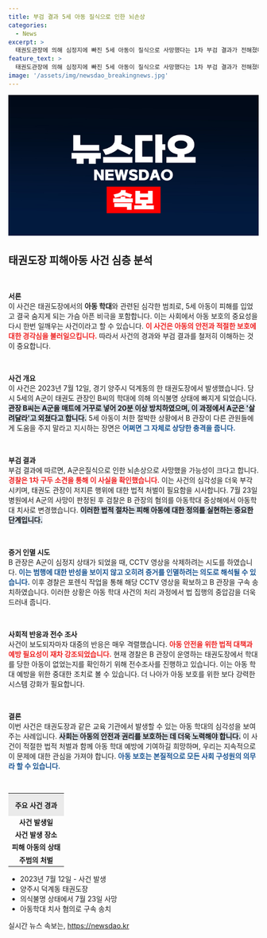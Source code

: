 ```yaml
---
title: 부검 결과 5세 아동 질식으로 인한 뇌손상
categories:
  - News
excerpt: >
  태권도관장에 의해 심정지에 빠진 5세 아동이 질식으로 사망했다는 1차 부검 결과가 전해졌다. B 관장은 CCTV 삭제 등 증거인멸 시도 후 구속됐지만, 피해 아동의 절박한 외침은 그를 찔렀다. 사건의 전말과 숨겨진 진실이 궁금하다면 클릭하세요!
feature_text: >
  태권도관장에 의해 심정지에 빠진 5세 아동이 질식으로 사망했다는 1차 부검 결과가 전해졌다. B 관장은 CCTV 삭제 등 증거인멸 시도 후 구속됐지만, 피해 아동의 절박한 외침은 그를 찔렀다. 사건의 전말과 숨겨진 진실이 궁금하다면 클릭하세요!
image: '/assets/img/newsdao_breakingnews.jpg'
---
```


<p><img src="/assets/img/newsdao_breakingnews.jpg" alt="ranknews 속보" /></p>

<h2 data-ke-size="size26">태권도장 피해아동 사건 심층 분석</h2>

<p data-ke-size="size16">&nbsp;</p>

<p><strong>서론</strong><br />
이 사건은 태권도장에서의 <b>아동 학대</b>와 관련된 심각한 범죄로, 5세 아동이 피해를 입었고 결국 숨지게 되는 가슴 아픈 비극을 포함합니다. 이는 사회에서 아동 보호의 중요성을 다시 한번 일깨우는 사건이라고 할 수 있습니다. <b><span style="color: #ee2323;">이 사건은 아동의 안전과 적절한 보호에 대한 경각심을 불러일으킵니다.</span></b> 따라서 사건의 경과와 부검 결과를 철저히 이해하는 것이 중요합니다. </p>

<p data-ke-size="size16">&nbsp;</p>

<p><b>사건 개요</b><br />
이 사건은 2023년 7월 12일, 경기 양주시 덕계동의 한 태권도장에서 발생했습니다. 당시 5세의 A군이 태권도 관장인 B씨의 학대에 의해 의식불명 상태에 빠지게 되었습니다. <b><span style="background-color: #21538527;">관장 B씨는 A군을 매트에 거꾸로 넣어 20분 이상 방치하였으며, 이 과정에서 A군은 '살려달라'고 외쳤다고 합니다.</span></b> 5세 아동이 처한 절박한 상황에서 B 관장이 다른 관원들에게 도움을 주지 말라고 지시하는 장면은 <b><span style="color: #1a5490;">어쩌면 그 자체로 상당한 충격을 줍니다.</span></b> </p>

<p data-ke-size="size16">&nbsp;</p>

<p><b>부검 결과</b><br />
부검 결과에 따르면, A군은질식으로 인한 뇌손상으로 사망했을 가능성이 크다고 합니다. <b><span style="color: #ee2323;">경찰은 1차 구두 소견을 통해 이 사실을 확인했습니다.</span></b> 이는 사건의 심각성을 더욱 부각시키며, 태권도 관장이 저지른 행위에 대한 법적 처벌이 필요함을 시사합니다. 7월 23일 병원에서 A군의 사망이 판정된 후 검찰은 B 관장의 혐의를 아동학대 중상해에서 아동학대 치사로 변경했습니다. <b><span style="background-color: #21538527;">이러한 법적 절차는 피해 아동에 대한 정의를 실현하는 중요한 단계입니다.</span></b></p>

<p data-ke-size="size16">&nbsp;</p>

<p><b>증거 인멸 시도</b><br />
B 관장은 A군이 심정지 상태가 되었을 때, CCTV 영상을 삭제하려는 시도를 하였습니다. <b><span style="color: #1a5490;">이는 범행에 대한 반성을 보이지 않고 오히려 증거를 인멸하려는 의도로 해석될 수 있습니다.</span></b> 이후 경찰은 포렌식 작업을 통해 해당 CCTV 영상을 확보하고 B 관장을 구속 송치하였습니다. 이러한 상황은 아동 학대 사건의 처리 과정에서 법 집행의 중압감을 더욱 드러내 줍니다. </p>

<p data-ke-size="size16">&nbsp;</p>

<p><b>사회적 반응과 전수 조사</b><br />
사건이 보도되자마자 대중의 반응은 매우 격렬했습니다. <b><span style="color: #ee2323;">아동 안전을 위한 법적 대책과 예방 필요성이 재차 강조되었습니다.</span></b> 현재 경찰은 B 관장이 운영하는 태권도장에서 학대를 당한 아동이 없었는지를 확인하기 위해 전수조사를 진행하고 있습니다. 이는 아동 학대 예방을 위한 중대한 조치로 볼 수 있습니다. 더 나아가 아동 보호를 위한 보다 강력한 시스템 강화가 필요합니다. </p>

<p data-ke-size="size16">&nbsp;</p>

<p><b>결론</b><br />
이번 사건은 태권도장과 같은 교육 기관에서 발생할 수 있는 아동 학대의 심각성을 보여주는 사례입니다. <b><span style="background-color: #21538527;">사회는 아동의 안전과 권리를 보호하는 데 더욱 노력해야 합니다.</span></b> 이 사건이 적절한 법적 처벌과 함께 아동 학대 예방에 기여하길 희망하며, 우리는 지속적으로 이 문제에 대한 관심을 가져야 합니다. <b><span style="color: #1a5490;">아동 보호는 본질적으로 모든 사회 구성원의 의무라 할 수 있습니다.</span></b></p>

<p data-ke-size="size16">&nbsp;</p>

<table style="width: 100%; border-collapse: collapse;">
    <tr>
        <th style="text-align: center; height: 38px; background-color: #eaeaea;"><b>주요 사건 경과</b></th>
    </tr>
    <tr>
        <td style="text-align: center; height: 17px;"><b>사건 발생일</b></td>
    </tr>
    <tr>
        <td style="text-align: center; height: 17px;"><b>사건 발생 장소</b></td>
    </tr>
    <tr>
        <td style="text-align: center; height: 17px;"><b>피해 아동의 상태</b></td>
    </tr>
    <tr>
        <td style="text-align: center; height: 17px;"><b>주범의 처벌</b></td>
    </tr>
</table>

<ul>
    <li>2023년 7월 12일 - 사건 발생</li>
    <li>양주시 덕계동 태권도장</li>
    <li>의식불명 상태에서 7월 23일 사망</li>
    <li>아동학대 치사 혐의로 구속 송치</li>
</ul>
실시간 뉴스 속보는, <a href="https://newsdao.kr" rel="dofollow">https://newsdao.kr</a>


